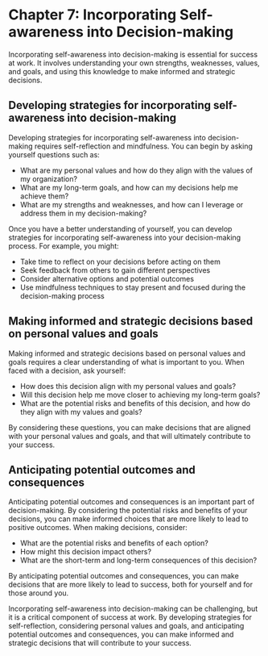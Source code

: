 Chapter 7: Incorporating Self-awareness into Decision-making
============================================================

Incorporating self-awareness into decision-making is essential for success at work. It involves understanding your own strengths, weaknesses, values, and goals, and using this knowledge to make informed and strategic decisions.

Developing strategies for incorporating self-awareness into decision-making
---------------------------------------------------------------------------

Developing strategies for incorporating self-awareness into decision-making requires self-reflection and mindfulness. You can begin by asking yourself questions such as:

* What are my personal values and how do they align with the values of my organization?
* What are my long-term goals, and how can my decisions help me achieve them?
* What are my strengths and weaknesses, and how can I leverage or address them in my decision-making?

Once you have a better understanding of yourself, you can develop strategies for incorporating self-awareness into your decision-making process. For example, you might:

* Take time to reflect on your decisions before acting on them
* Seek feedback from others to gain different perspectives
* Consider alternative options and potential outcomes
* Use mindfulness techniques to stay present and focused during the decision-making process

Making informed and strategic decisions based on personal values and goals
--------------------------------------------------------------------------

Making informed and strategic decisions based on personal values and goals requires a clear understanding of what is important to you. When faced with a decision, ask yourself:

* How does this decision align with my personal values and goals?
* Will this decision help me move closer to achieving my long-term goals?
* What are the potential risks and benefits of this decision, and how do they align with my values and goals?

By considering these questions, you can make decisions that are aligned with your personal values and goals, and that will ultimately contribute to your success.

Anticipating potential outcomes and consequences
------------------------------------------------

Anticipating potential outcomes and consequences is an important part of decision-making. By considering the potential risks and benefits of your decisions, you can make informed choices that are more likely to lead to positive outcomes. When making decisions, consider:

* What are the potential risks and benefits of each option?
* How might this decision impact others?
* What are the short-term and long-term consequences of this decision?

By anticipating potential outcomes and consequences, you can make decisions that are more likely to lead to success, both for yourself and for those around you.

Incorporating self-awareness into decision-making can be challenging, but it is a critical component of success at work. By developing strategies for self-reflection, considering personal values and goals, and anticipating potential outcomes and consequences, you can make informed and strategic decisions that will contribute to your success.
